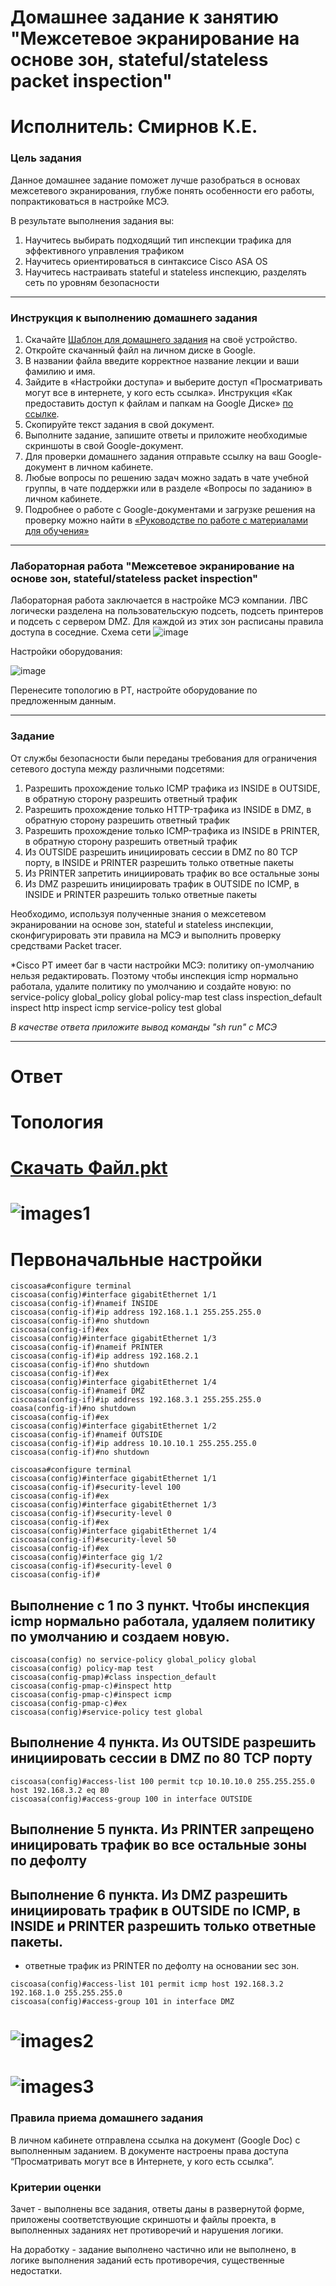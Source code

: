 # Домашнее задание к занятию "Межсетевое экранирование на основе зон, stateful/stateless packet inspection"
# Исполнитель: Смирнов К.Е. 
### Цель задания

Данное домашнее задание поможет лучше разобраться в основах межсетевого экранирования, глубже понять особенности его работы, попрактиковаться в настройке МСЭ.

В результате выполнения задания вы:
1) Научитесь выбирать подходящий тип инспекции трафика для эффективного управления трафиком
2) Научитесь ориентироваться в синтаксисе Cisco ASA OS
3) Научитесь настраивать stateful и stateless инспекцию, разделять сеть по уровням безопасности

------

### Инструкция к выполнению домашнего задания

1. Скачайте [Шаблон для домашнего задания](https://u.netology.ru/backend/uploads/lms/content_assets/file/281/%D0%A1%D0%94%D0%95%D0%9B%D0%90%D0%99%D0%A2%D0%95_%D0%9A%D0%9E%D0%9F%D0%98%D0%AE_-_%D0%A8%D0%B0%D0%B1%D0%BB%D0%BE%D0%BD_%D0%B4%D0%BB%D1%8F_%D0%B4%D0%BE%D0%BC%D0%B0%D1%88%D0%BD%D0%B5%D0%B3%D0%BE_%D0%B7%D0%B0%D0%B4%D0%B0%D0%BD%D0%B8%D1%8F_1.1._%D0%9D%D0%B0%D0%B7%D0%B2%D0%B0%D0%BD%D0%B8%D0%B5_%D0%BB%D0%B5%D0%BA%D1%86%D0%B8%D0%B8_-_%D0%A4%D0%B0%D0%BC%D0%B8%D0%BB%D0%B8%D1%8F_%D0%98%D0%BC%D1%8F.docx) на своё устройство.
2. Откройте скачанный файл на личном диске в Google.
3. В названии файла введите корректное название лекции и ваши фамилию и имя.
4. Зайдите в «Настройки доступа» и выберите доступ «Просматривать могут все в интернете, у кого есть ссылка». Инструкция «Как предоставить доступ к файлам и папкам на Google Диске» [по ссылке](https://support.google.com/docs/answer/2494822?hl=ru&co=GENIE.Platform%3DDesktop).
5. Скопируйте текст задания в свой документ.
6. Выполните задание, запишите ответы и приложите необходимые скриншоты в свой Google-документ.
7. Для проверки домашнего задания отправьте ссылку на ваш Google-документ в личном кабинете.
8. Любые вопросы по решению задач можно задать в чате учебной группы, в чате поддержки или в разделе «Вопросы по заданию» в личном кабинете.
9. Подробнее о работе с Google-документами и загрузке решения на проверку можно найти в [«Руководстве по работе с материалами для обучения»](https://l.netology.ru/instruktsiya-po-materialami-dlya-obucheniya)

---
### Лабораторная работа "Межсетевое экранирование на основе зон, stateful/stateless packet inspection"

Лабораторная работа заключается в настройке МСЭ компании. ЛВС логически разделена на пользовательскую подсеть, подсеть принтеров и подсеть с сервером DMZ. Для каждой из этих зон расписаны правила доступа в соседние.
Схема сети 
![image](https://user-images.githubusercontent.com/5977962/168447439-471d693b-2748-40a5-82c8-97f502243f19.png)


Настройки оборудования:

![image](https://user-images.githubusercontent.com/5977962/168447553-09a16892-4961-4f9f-ba0a-364fce364c5d.png)

Перенесите топологию в PT, настройте оборудование по предложенным данным. 

-----

### Задание 

От службы безопасности были переданы требования для ограничения сетевого доступа между различными подсетями:

1) Разрешить прохождение только ICMP трафика из INSIDE в OUTSIDE, в обратную сторону разрешить ответный трафик
2) Разрешить прохождение только HTTP-трафика из INSIDE в DMZ, в обратную сторону разрешить ответный трафик
3) Разрешить прохождение только ICMP-трафика из INSIDE в PRINTER, в обратную сторону разрешить ответный трафик
4) Из OUTSIDE разрешить инициировать сессии в DMZ по 80 TCP порту, в INSIDE и PRINTER разрешить только ответные пакеты
5) Из PRINTER запретить инициировать трафик во все остальные зоны
6) Из DMZ разрешить инициировать трафик в OUTSIDE по ICMP, в INSIDE и PRINTER  разрешить только ответные пакеты

Необходимо, используя полученные знания о межсетевом экранировании на основе зон, stateful и stateless инспекции, сконфигурировать эти правила на МСЭ и выполнить проверку средствами Packet tracer.

*Cisco PT имеет баг в части настройки МСЭ: политику оп-умолчанию нельзя редактировать. Поэтому чтобы инспекция icmp нормально работала, удалите политику по умолчанию и создайте новую:
no service-policy global_policy global
policy-map test
 class inspection_default
  inspect http 
  inspect icmp 
service-policy test global

*В качестве ответа приложите вывод команды "sh run" с МСЭ*

------
# Ответ

# Топология 

# [Скачать Файл.pkt](https://github.com/LokyRUS/homework-NTW-28-2-/blob/nevidimka/zadanie.pkt)

# ![images1](https://github.com/LokyRUS/homework-NTW-28-2-/blob/nevidimka/images/1.PNG)

# Первоначальные настройки
```
ciscoasa#configure terminal 
ciscoasa(config)#interface gigabitEthernet 1/1
ciscoasa(config-if)#nameif INSIDE
ciscoasa(config-if)#ip address 192.168.1.1 255.255.255.0
ciscoasa(config-if)#no shutdown 
ciscoasa(config-if)#ex
ciscoasa(config)#interface gigabitEthernet 1/3
ciscoasa(config-if)#nameif PRINTER
ciscoasa(config-if)#ip address 192.168.2.1
ciscoasa(config-if)#no shutdown 
ciscoasa(config-if)#ex
ciscoasa(config)#interface gigabitEthernet 1/4
ciscoasa(config-if)#nameif DMZ
ciscoasa(config-if)#ip address 192.168.3.1 255.255.255.0
coasa(config-if)#no shutdown 
ciscoasa(config-if)#ex
ciscoasa(config)#interface gigabitEthernet 1/2
ciscoasa(config-if)#nameif OUTSIDE
ciscoasa(config-if)#ip address 10.10.10.1 255.255.255.0
ciscoasa(config-if)#no shutdown 
```
```
ciscoasa#configure terminal 
ciscoasa(config)#interface gigabitEthernet 1/1
ciscoasa(config-if)#security-level 100
ciscoasa(config-if)#ex
ciscoasa(config)#interface gigabitEthernet 1/3
ciscoasa(config-if)#security-level 0
ciscoasa(config-if)#ex
ciscoasa(config)#interface gigabitEthernet 1/4
ciscoasa(config-if)#security-level 50
ciscoasa(config-if)#ex
ciscoasa(config)#interface gig 1/2
ciscoasa(config-if)#security-level 0
ciscoasa(config-if)#

```
## Выполнение с 1 по 3 пункт. Чтобы инспекция icmp нормально работала, удаляем политику по умолчанию и создаем новую.

```
ciscoasa(config) no service-policy global_policy global 
ciscoasa(config) policy-map test 
ciscoasa(config-pmap)#class inspection_default
ciscoasa(config-pmap-c)#inspect http 
ciscoasa(config-pmap-c)#inspect icmp 
ciscoasa(config-pmap-c)#ex
ciscoasa(config)#service-policy test global
```
## Выполнение 4 пункта. Из OUTSIDE разрешить инициировать сессии в DMZ по 80 TCP порту  
```
ciscoasa(config)#access-list 100 permit tcp 10.10.10.0 255.255.255.0 host 192.168.3.2 eq 80
ciscoasa(config)#access-group 100 in interface OUTSIDE
```

## Выполнение 5 пункта. Из PRINTER запрещено иницировать трафик во все остальные зоны по дефолту 

## Выполнение 6 пункта. Из DMZ разрешить инициировать трафик в OUTSIDE по ICMP, в INSIDE и PRINTER разрешить только ответные пакеты.

- ответные трафик из PRINTER по дефолту на основании sec зон. 

```
ciscoasa(config)#access-list 101 permit icmp host 192.168.3.2 192.168.1.0 255.255.255.0
ciscoasa(config)#access-group 101 in interface DMZ  
```
# ![images2](https://github.com/LokyRUS/homework-NTW-28-2-/blob/nevidimka/images/2.PNG)
# ![images3](https://github.com/LokyRUS/homework-NTW-28-2-/blob/nevidimka/images/.PNG)

### Правила приема домашнего задания

В личном кабинете отправлена ссылка на документ (Google Doc) с выполненным заданием. В документе настроены права доступа “Просматривать могут все в Интернете, у кого есть ссылка”.

### Критерии оценки

Зачет - выполнены все задания, ответы даны в развернутой форме, приложены соответствующие скриншоты и файлы проекта, в выполненных заданиях нет противоречий и нарушения логики.

На доработку - задание выполнено частично или не выполнено, в логике выполнения заданий есть противоречия, существенные недостатки.
